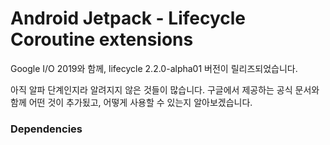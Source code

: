 # Android Jetpack - Lifecycle Coroutine extensions

Google I/O 2019와 함께, lifecycle 2.2.0-alpha01 버전이 릴리즈되었습니다.

아직 알파 단계인지라 알려지지 않은 것들이 많습니다. 구글에서 제공하는 공식 문서와 함께 어떤 것이 추가됬고, 어떻게 사용할 수 있는지 알아보겠습니다.



### Dependencies

